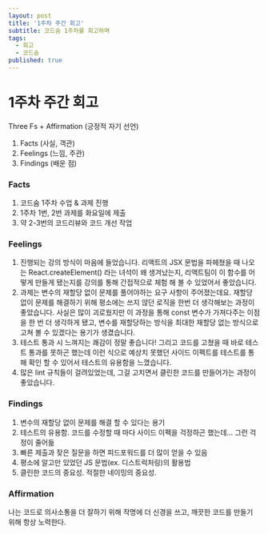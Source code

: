 ```yaml
---
layout: post
title: '1주차 주간 회고'
subtitle: 코드숨 1주차를 회고하며
tags:
  - 회고
  - 코드숨
published: true
---
```


# 1주차 주간 회고

Three Fs + Affirmation (긍정적 자기 선언)

1. Facts (사실, 객관)
2. Feelings (느낌, 주관)
3. Findings (배운 점)

### Facts

1. 코드숨 1주차 수업 & 과제 진행
2. 1주차 1번, 2번 과제를 화요일에 제출
3. 약 2-3번의 코드리뷰와 코드 개선 작업

### Feelings

1. 진행되는 강의 방식이 마음에 들었습니다. 리액트의 JSX 문법을 파헤쳤을 때 나오는 React.createElement() 라는 녀석이 왜 생겨났는지, 리액트팀이 이 함수를 어떻게 만들게 됐는지를 강의를 통해 간접적으로 체험 해 볼 수 있었어서 좋았습니다.
2. 과제는 변수의 재할당 없이 문제를 풀어야하는 요구 사항이 주어졌는데요.  재할당 없이 문제를 해결하기 위해 평소에는 쓰지 않던 로직을 한번 더 생각해보는 과정이 좋았습니다. 사실은 많이 괴로웠지만 이 과정을 통해 const 변수가 가져다주는 이점을 한 번 더 생각하게 됐고, 변수를 재할당하는 방식을 최대한 재할당 없는 방식으로 고쳐 볼 수 있겠다는 용기가 생겼습니다.
3. 테스트 통과 시 느껴지는 쾌감이 정말 좋습니다! 그리고 코드를 고쳤을 때 바로 테스트 통과를 못하곤 했는데 이런 식으로 예상치 못했던 사이드 이펙트를 테스트를 통해 확인 할 수 있어서 테스트의 유용함을 느꼈습니다.
4. 많은 lint 규칙들이 걸려있었는데, 그걸 고치면서 클린한 코드를 만들어가는 과정이 좋았습니다.

### Findings

1. 변수의 재할당 없이 문제를 해결 할 수 있다는 용기
2. 테스트의 유용함. 코드를 수정할 때 마다 사이드 이펙을 걱정하곤 했는데... 그런 걱정이 줄어듦
3. 빠른 제출과 잦은 질문을 하면 피드포워드를 더 많이 얻을 수 있음
4. 평소에 알고만 있었던 JS 문법(ex. 디스트럭처링)의 활용법
5. 클린한 코드의 중요성. 적절한 네이밍의 중요성.

### Affirmation

나는 코드로 의사소통을 더 잘하기 위해 작명에 더 신경을 쓰고, 깨끗한 코드를 만들기 위해 항상 노력한다.
